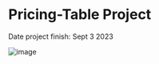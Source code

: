 # Pricing-Table Project
Date project finish: Sept 3 2023

![image](https://github.com/Alyryah/Pricing-Table-demo/assets/130431868/91d153b3-b3c7-425a-9985-0bd0ce79d622)
